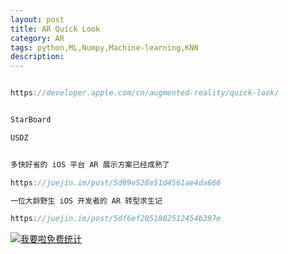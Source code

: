 ```yaml
---
layout: post
title: AR Quick Look
category: AR
tags: python,ML,Numpy,Machine-learning,KNN
description: 
---
```



```javascript

https://developer.apple.com/cn/augmented-reality/quick-look/


StarBoard

USDZ


多快好省的 iOS 平台 AR 展示方案已经成熟了

https://juejin.im/post/5d69e528e51d4561ae4da666

一位大龄野生 iOS 开发者的 AR 转型求生记

https://juejin.im/post/5df6ef2051882512454b397e


```





<script language="javascript" type="text/javascript" src="//js.users.51.la/19176892.js"></script>
<noscript><a href="//www.51.la/?19176892" target="_blank"><img alt="&#x6211;&#x8981;&#x5566;&#x514D;&#x8D39;&#x7EDF;&#x8BA1;" src="//img.users.51.la/19176892.asp" style="border:none" /></a></noscript>


